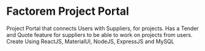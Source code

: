 # Factorem Project Portal
Project Portal that connects Users with Suppliers, for projects. Has a Tender and Quote feature for suppliers to be able to work on projects from users. Create Using ReactJS, MaterialUI, NodeJS, ExpressJS and MySQL
